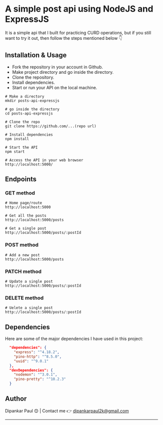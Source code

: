 # A simple post api using NodeJS and ExpressJS

It is a simple api that I built for practicing CURD operations, but if you still want to try it out, then follow the steps mentioned below 👇


## Installation & Usage

- Fork the repository in your account in Github.
- Make project directory and go inside the directory.
- Clone the repository.
- Install dependencies.
- Start or run your API on the local machine.

```shell
# Make a directory
mkdir posts-api-expressjs

# go inside the directory
cd posts-api-expressjs

# Clone the repo
git clone https://github.com/...(repo url)

# Install dependencies
npm install

# Start the API
npm start

# Access the API in your web browser
http://localhost:5000/
```

## Endpoints

### GET method

```shell
# Home page/route
http://localhost:5000
```

```shell
# Get all the posts
http://localhost:5000/posts
```

```shell
# Get a single post
http://localhost:5000/posts/:postId
```

### POST method

```shell
# Add a new post
http://localhost:5000/posts
```

### PATCH method

```shell
# Update a single post
http://localhost:5000/posts/:postId
```

### DELETE method

```shell
# Uelete a single post
http://localhost:5000/posts/:postId
```

## Dependencies

Here are some of the major dependencies I have used in this project:

```json
  "dependencies": {
    "express": "^4.18.2",
    "pino-http": "^8.5.0",
    "uuid": "^9.0.1"
  },
  "devDependencies": {
    "nodemon": "^3.0.1",
    "pino-pretty": "^10.2.3"
  }
```

## Author

Dipankar Paul 😊 | Contact me 👉 dipankarpaul2k@gmail.com

---
